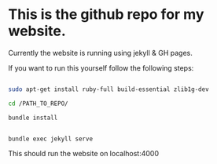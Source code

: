 # This is the github repo for my website.


Currently the website is running using jekyll & GH pages.

If you want to run this yourself follow the following steps:

```bash

sudo apt-get install ruby-full build-essential zlib1g-dev

cd /PATH_TO_REPO/

bundle install


bundle exec jekyll serve
```

This should run the website on localhost:4000

